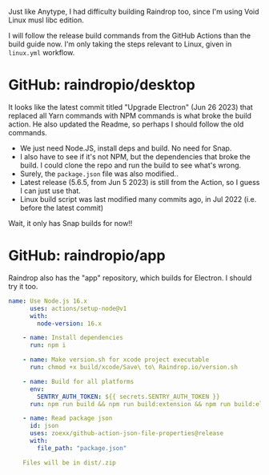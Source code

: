 Just like Anytype, I had difficulty building Raindrop too, since I'm using Void Linux musl libc edition.

I will follow the release build commands from the GitHub Actions than the build guide now. I'm only taking the steps relevant to Linux, given in `linux.yml` workflow.

# GitHub: raindropio/desktop
It looks like the latest commit titled "Upgrade Electron" (Jun 26 2023) that replaced all Yarn commands with NPM commands is what broke the build action. He also updated the Readme, so perhaps I should follow the old commands.

- We just need Node.JS, install deps and build. No need for Snap.
- I also have to see if it's not NPM, but the dependencies that broke the build. I could clone the repo and run the build to see what's wrong.
- Surely, the `package.json` file was also modified..
- Latest release (5.6.5, from Jun 5 2023) is still from the Action, so I guess I can just use that.
- Linux build script was last modified many commits ago, in Jul 2022 (i.e. before the latest commit)

Wait, it only has Snap builds for now!!

# GitHub: raindropio/app
Raindrop also has the "app" repository, which builds for Electron. I should try it too.

```YAML
name: Use Node.js 16.x
      uses: actions/setup-node@v1
      with:
        node-version: 16.x

    - name: Install dependencies
      run: npm i

    - name: Make version.sh for xcode project executable
      run: chmod +x build/xcode/Save\ to\ Raindrop.io/version.sh

    - name: Build for all platforms
      env:
        SENTRY_AUTH_TOKEN: ${{ secrets.SENTRY_AUTH_TOKEN }}
      run: npm run build && npm run build:extension && npm run build:electron

    - name: Read package json
      id: json
      uses: zoexx/github-action-json-file-properties@release
      with:
        file_path: "package.json"

    Files will be in dist/.zip
  ```